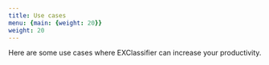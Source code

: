 ```yaml
---
title: Use cases
menu: {main: {weight: 20}}
weight: 20
---
```


Here are some use cases where EXClassifier can increase your productivity.

